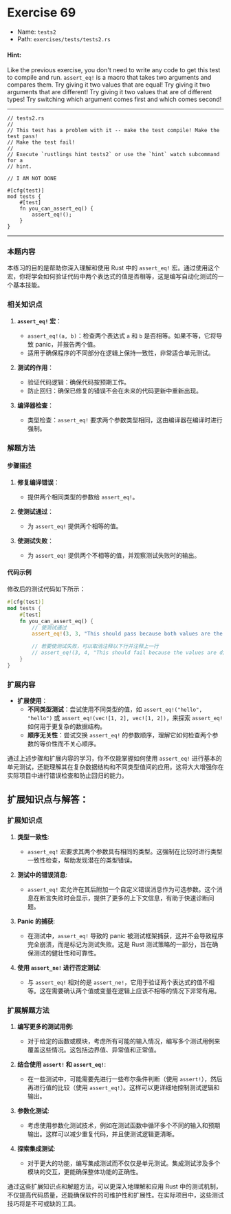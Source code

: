 # Exercise 69

- Name: ```tests2```
- Path: ```exercises/tests/tests2.rs```
#### Hint: 

Like the previous exercise, you don't need to write any code to get this test to compile and run. `assert_eq!` is a macro that takes two arguments and compares them. Try giving it two values that are equal! Try giving it two arguments that are different! Try giving it two values that are of different types! Try switching which argument comes first and which comes second!


---



```rust,editable
// tests2.rs
//
// This test has a problem with it -- make the test compile! Make the test pass!
// Make the test fail!
//
// Execute `rustlings hint tests2` or use the `hint` watch subcommand for a
// hint.

// I AM NOT DONE

#[cfg(test)]
mod tests {
    #[test]
    fn you_can_assert_eq() {
        assert_eq!();
    }
}

```

---

### 本题内容
本练习的目的是帮助你深入理解和使用 Rust 中的 `assert_eq!` 宏。通过使用这个宏，你将学会如何验证代码中两个表达式的值是否相等，这是编写自动化测试的一个基本技能。

### 相关知识点
1. **`assert_eq!` 宏**：
   - `assert_eq!(a, b)`：检查两个表达式 `a` 和 `b` 是否相等。如果不等，它将导致 panic，并报告两个值。
   - 适用于确保程序的不同部分在逻辑上保持一致性，非常适合单元测试。

2. **测试的作用**：
   - 验证代码逻辑：确保代码按预期工作。
   - 防止回归：确保已修复的错误不会在未来的代码更新中重新出现。

3. **编译器检查**：
   - 类型检查：`assert_eq!` 要求两个参数类型相同，这由编译器在编译时进行强制。

### 解题方法
#### 步骤描述
1. **修复编译错误**：
   - 提供两个相同类型的参数给 `assert_eq!`。

2. **使测试通过**：
   - 为 `assert_eq!` 提供两个相等的值。

3. **使测试失败**：
   - 为 `assert_eq!` 提供两个不相等的值，并观察测试失败时的输出。

#### 代码示例 
修改后的测试代码如下所示：

```rust
#[cfg(test)]
mod tests {
    #[test]
    fn you_can_assert_eq() {
        // 使测试通过
        assert_eq!(3, 3, "This should pass because both values are the same.");

        // 若要使测试失败，可以取消注释以下行并注释上一行
        // assert_eq!(3, 4, "This should fail because the values are different.");
    }
}
```

### 扩展内容
- **扩展使用**：
  - **不同类型测试**：尝试使用不同类型的值，如 `assert_eq!("hello", "hello")` 或 `assert_eq!(vec![1, 2], vec![1, 2])`，来探索 `assert_eq!` 如何用于更复杂的数据结构。
  - **顺序无关性**：尝试交换 `assert_eq!` 的参数顺序，理解它如何检查两个参数的等价性而不关心顺序。

通过上述步骤和扩展内容的学习，你不仅能掌握如何使用 `assert_eq!` 进行基本的单元测试，还能理解其在复杂数据结构和不同类型值间的应用。这将大大增强你在实际项目中进行错误检查和防止回归的能力。

## 扩展知识点与解答：

### 扩展知识点

1. **类型一致性**:
   - `assert_eq!` 宏要求其两个参数具有相同的类型。这强制在比较时进行类型一致性检查，帮助发现潜在的类型错误。

2. **测试中的错误消息**:
   - `assert_eq!` 宏允许在其后附加一个自定义错误消息作为可选参数。这个消息在断言失败时会显示，提供了更多的上下文信息，有助于快速诊断问题。

3. **Panic 的捕获**:
   - 在测试中，`assert_eq!` 导致的 panic 被测试框架捕获，这并不会导致程序完全崩溃，而是标记为测试失败。这是 Rust 测试策略的一部分，旨在确保测试的健壮性和可靠性。

4. **使用 `assert_ne!` 进行否定测试**:
   - 与 `assert_eq!` 相对的是 `assert_ne!`，它用于验证两个表达式的值不相等。这在需要确认两个值或变量在逻辑上应该不相等的情况下非常有用。

### 扩展解题方法

1. **编写更多的测试用例**:
   - 对于给定的函数或模块，考虑所有可能的输入情况，编写多个测试用例来覆盖这些情况。这包括边界值、异常值和正常值。

2. **结合使用 `assert!` 和 `assert_eq!`**:
   - 在一些测试中，可能需要先进行一些布尔条件判断（使用 `assert!`），然后再进行值的比较（使用 `assert_eq!`）。这样可以更详细地控制测试逻辑和输出。

3. **参数化测试**:
   - 考虑使用参数化测试技术，例如在测试函数中循环多个不同的输入和预期输出。这样可以减少重复代码，并且使测试逻辑更清晰。

4. **探索集成测试**:
   - 对于更大的功能，编写集成测试而不仅仅是单元测试。集成测试涉及多个模块的交互，更能确保整体功能的正确性。

通过这些扩展知识点和解题方法，可以更深入地理解和应用 Rust 中的测试机制，不仅提高代码质量，还能确保软件的可维护性和扩展性。在实际项目中，这些测试技巧将是不可或缺的工具。

